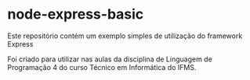 # node-express-basic

Este repositório contém um exemplo simples de utilização do framework Express

Foi criado para utilizar nas aulas da disciplina de Linguagem de Programação 4 do curso Técnico em Informática do IFMS.
